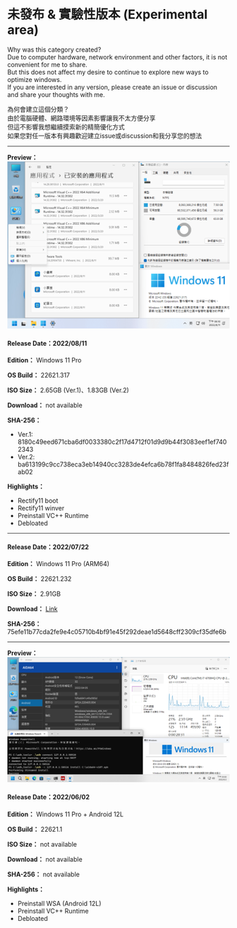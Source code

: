 # 未發布 & 實驗性版本 (Experimental area)

Why was this category created?  
Due to computer hardware, network environment and other factors, it is not convenient for me to share.  
But this does not affect my desire to continue to explore new ways to optimize windows.  
If you are interested in any version, please create an issue or discussion and share your thoughts with me.  

為何會建立這個分類？  
由於電腦硬體、網路環境等因素影響讓我不太方便分享  
但這不影響我想繼續摸索新的精簡優化方式  
如果您對任一版本有興趣歡迎建立issue或discussion和我分享您的想法  

----

**Preview：**
![1](/preview/22621.317_220811.png)

#### Release Date：2022/08/11

**Edition：** Windows 11 Pro

**OS Build：** 22621.317

**ISO Size：** 2.65GB (Ver.1)、1.83GB (Ver.2)

**Download：** not available

**SHA-256：**
- Ver.1: 8180c49eed671cba6df0033380c2f17d4712f01d9d9b44f3083eef1ef7402343
- Ver.2: ba613199c9cc738eca3eb14940cc3283de4efca6b78f1fa8484826fed23fab02

**Highlights：**
- Rectify11 boot
- Rectify11 winver
- Preinstall VC++ Runtime
- Debloated

----

#### Release Date：2022/07/22

**Edition：** Windows 11 Pro (ARM64)

**OS Build：** 22621.232

**ISO Size：** 2.91GB

**Download：** [Link](https://gmnfuedutw-my.sharepoint.com/:u:/g/personal/40543229_gm_nfu_edu_tw/EeGy0pfHeCRAsICjV7JyB5cBgXQ3WVu_q8Mh1obyqVISfA?e=2wPkfF)

**SHA-256：** 75efe11b77cda2fe9e4c05710b4bf91e45f292deae1d5648cff2309cf35dfe6b

----

**Preview：**
![1](/preview/22621.1_220522.png)

#### Release Date：2022/06/02

**Edition：** Windows 11 Pro + Android 12L

**OS Build：** 22621.1

**ISO Size：** not available

**Download：** not available

**SHA-256：** not available

**Highlights：**
- Preinstall WSA (Android 12L)
- Preinstall VC++ Runtime
- Debloated
